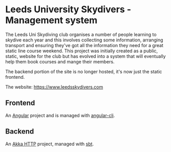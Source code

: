 # Leeds University Skydivers - Management system

The Leeds Uni Skydiving club organises a number of people learning to skydive
each year and this involves collecting some information, arranging transport
and ensuring they've got all the information they need for a great static line
course weekend. This project was initially created as a public, static, website
for the club but has evolved into a system that will eventually help them book
courses and mange their members.

The backend portion of the site is no longer hosted, it's now just the static
frontend.

The website: https://www.leedsskydivers.com

## Frontend

An [Angular](https://angular.io) project and is managed with [angular-cli](https://github.com/angular/angular-cli).

## Backend

An [Akka HTTP](http://akka.io/) project, managed with [sbt](http://www.scala-sbt.org/).
